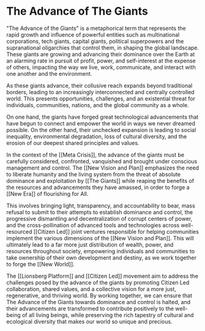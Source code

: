 # The Advance of The Giants

"The Advance of the Giants" is a metaphorical term that represents the rapid growth and influence of powerful entities such as multinational corporations, tech giants, capital giants, political superpowers and the supranational oligarchies that control them, in shaping the global landscape. These giants are growing and advancing their dominance over the Earth at an alarming rate in pursuit of profit, power, and self-interest at the expense of others, impacting the way we live, work, communicate, and interact with one another and the environment.

As these giants advance, their collusive reach expands beyond traditional borders, leading to an increasingly interconnected and centrally controlled world. This presents opportunities, challenges, and an existential threat for individuals, communities, nations, and the global community as a whole. 

On one hand, the giants have forged great technological advancements that have begun to connect and empower the world in ways we never dreamed possible. On the other hand, their unchecked expansion is leading to social inequality, environmental degradation, loss of cultural diversity, and the erosion of our deepest shared principles and values. 

In the context of the [[Meta Crisis]], the advance of the giants must be carefully considered, confronted, vanquished and brought under conscious management and control. The [[New Vision and Plan]] emphasizes the need to liberate humanity and the living system from the threat of absolute dominance and exploitation by [[The Giants]] while reaping the benefits of the resources and advancements they have amassed, in order to forge a [[New Era]] of flourishing for All. 

This involves bringing light, transparency, and accountability to bear, mass refusal to submit to their attempts to establish dominance and control, the progressive dismantling and decentralization of corrupt centers of power, and the cross-pollination of advanced tools and technologies across well-resourced [[Citizen Led]] joint ventures responsible for helping communities implement the various dimensions of the [[New Vision and Plan]]. This will ultimately lead to a far more just distribution of wealth, power, and resources throughout society, empowering individuals and communities to take ownership of their own development and destiny, as we work together to forge the [[New World]]. 

The [[Lionsberg Platform]] and [[Citizen Led]] movement aim to address the challenges posed by the advance of the giants by promoting Citizen Led collaboration, shared values, and a collective vision for a more just, regenerative, and thriving world. By working together, we can ensure that The Advance of the Giants towards dominance and control is halted, and their advancements are transformed to contribute positively to the well-being of all living beings, while preserving the rich tapestry of cultural and ecological diversity that makes our world so unique and precious.